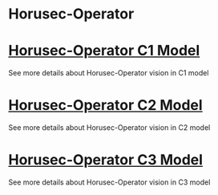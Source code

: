 # Horusec-Operator


# [Horusec-Operator C1 Model](/Horusec-Operator/C1-Model/HOME)
  See more details about Horusec-Operator vision in C1 model

# [Horusec-Operator C2 Model](/Horusec-Operator/C2-Model/HOME)
  See more details about Horusec-Operator vision in C2 model

# [Horusec-Operator C3 Model](/Horusec-Operator/C3-Model/HOME)
  See more details about Horusec-Operator vision in C3 model